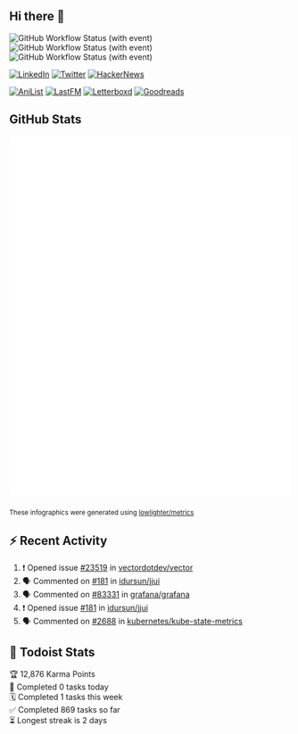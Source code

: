 ## Hi there 👋

![GitHub Workflow Status (with event)](https://img.shields.io/github/actions/workflow/status/PrayagS/PrayagS/metrics.yml?style=plastic&label=GitHub%20metrics)
![GitHub Workflow Status (with event)](https://img.shields.io/github/actions/workflow/status/PrayagS/PrayagS/github-recent-activity.yml?style=plastic&label=GitHub%20recent%20activity)
![GitHub Workflow Status (with event)](https://img.shields.io/github/actions/workflow/status/PrayagS/PrayagS/todoist.yml?style=plastic&label=Todoist%20activity)

[![LinkedIn](https://img.shields.io/badge/linkedin-%231E77B5.svg?&style=flat&logo=linkedin&logoColor=white)](https://linkedin.com/in/prayag-savsani)
[![Twitter](https://img.shields.io/badge/twitter-%2300acee.svg?&style=flat&logo=twitter&logoColor=white)](https://twitter.com/PrayagSavsani)
[![HackerNews](https://img.shields.io/hackernews/user-karma/PrayagS?style=flat&logo=ycombinator&logoColor=%23f0652f&labelColor=%23ffffff&color=%23f0652f)](https://news.ycombinator.com/user?id=PrayagS)

[![AniList](https://img.shields.io/badge/%20Prayagmatic-%2520?logo=anilist&logoColor=%2302A9FF&color=%23ffffff)](https://anilist.co/user/Prayagmatic/)
[![LastFM](https://img.shields.io/badge/%20PrayagS527-%2520?logo=lastdotfm&logoColor=%23ffffff&color=%23d51007)](https://www.last.fm/user/PrayagS527)
[![Letterboxd](https://img.shields.io/badge/%20Prayagmatic-%2520?logo=letterboxd&logoColor=%23202830&color=%23ffffff)](https://letterboxd.com/Prayagmatic/)
[![Goodreads](https://img.shields.io/badge/%20Prayagmatic-%2520?logo=goodreads&logoColor=%2375420e&color=%23e9e5cd)](https://www.goodreads.com/user/show/170988088-prayagmatic)

## GitHub Stats

![](./col1.metrics.svg)

<sub>These infographics were generated using [lowlighter/metrics](https://github.com/lowlighter/metrics)</sub>

## :zap: Recent Activity

<!--START_SECTION:activity-->
1. ❗ Opened issue [#23519](https://github.com/vectordotdev/vector/issues/23519) in [vectordotdev/vector](https://github.com/vectordotdev/vector)
2. 🗣 Commented on [#181](https://github.com/idursun/jjui/issues/181#issuecomment-3079452603) in [idursun/jjui](https://github.com/idursun/jjui)
3. 🗣 Commented on [#83331](https://github.com/grafana/grafana/issues/83331#issuecomment-3069293292) in [grafana/grafana](https://github.com/grafana/grafana)
4. ❗ Opened issue [#181](https://github.com/idursun/jjui/issues/181) in [idursun/jjui](https://github.com/idursun/jjui)
5. 🗣 Commented on [#2688](https://github.com/kubernetes/kube-state-metrics/issues/2688#issuecomment-3067447593) in [kubernetes/kube-state-metrics](https://github.com/kubernetes/kube-state-metrics)
<!--END_SECTION:activity-->

## :memo: Todoist Stats

<!-- TODO-IST:START -->
🏆  12,876 Karma Points           
🌸  Completed 0 tasks today           
🗓  Completed 1 tasks this week           
✅  Completed 869 tasks so far           
⏳  Longest streak is 2 days
<!-- TODO-IST:END -->
